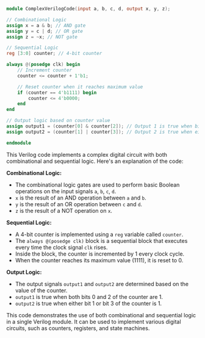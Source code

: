 ```verilog
module ComplexVerilogCode(input a, b, c, d, output x, y, z);

// Combinational Logic
assign x = a & b; // AND gate
assign y = c | d; // OR gate
assign z = ~x; // NOT gate

// Sequential Logic
reg [3:0] counter; // 4-bit counter

always @(posedge clk) begin
    // Increment counter
    counter <= counter + 1'b1;

    // Reset counter when it reaches maximum value
    if (counter == 4'b1111) begin
        counter <= 4'b0000;
    end
end

// Output logic based on counter value
assign output1 = (counter[0] & counter[2]); // Output 1 is true when bits 0 and 2 of the counter are both 1
assign output2 = (counter[1] | counter[3]); // Output 2 is true when either bit 1 or bit 3 of the counter is 1

endmodule
```

This Verilog code implements a complex digital circuit with both combinational and sequential logic. Here's an explanation of the code:

**Combinational Logic:**

- The combinational logic gates are used to perform basic Boolean operations on the input signals `a`, `b`, `c`, `d`.
 - `x` is the result of an AND operation between `a` and `b`.
 - `y` is the result of an OR operation between `c` and `d`.
 - `z` is the result of a NOT operation on `x`.

**Sequential Logic:**

- A 4-bit counter is implemented using a `reg` variable called `counter`.
 - The `always @(posedge clk)` block is a sequential block that executes every time the clock signal `clk` rises.
 - Inside the block, the counter is incremented by 1 every clock cycle.
 - When the counter reaches its maximum value (1111), it is reset to 0.

**Output Logic:**

- The output signals `output1` and `output2` are determined based on the value of the counter.
 - `output1` is true when both bits 0 and 2 of the counter are 1.
 - `output2` is true when either bit 1 or bit 3 of the counter is 1.

This code demonstrates the use of both combinational and sequential logic in a single Verilog module. It can be used to implement various digital circuits, such as counters, registers, and state machines.
